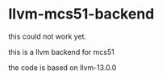# llvm-mcs51-backend

this could not work yet.

this is a llvm backend for mcs51

the code is based on llvm-13.0.0


